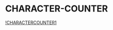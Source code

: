 # CHARACTER-COUNTER

[!CHARACTERCOUNTER1](https://github.com/anferebu/CHARACTER-COUNTER/blob/master/10characters.jpg)
